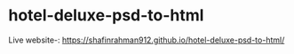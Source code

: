 # hotel-deluxe-psd-to-html
Live website-: https://shafinrahman912.github.io/hotel-deluxe-psd-to-html/

